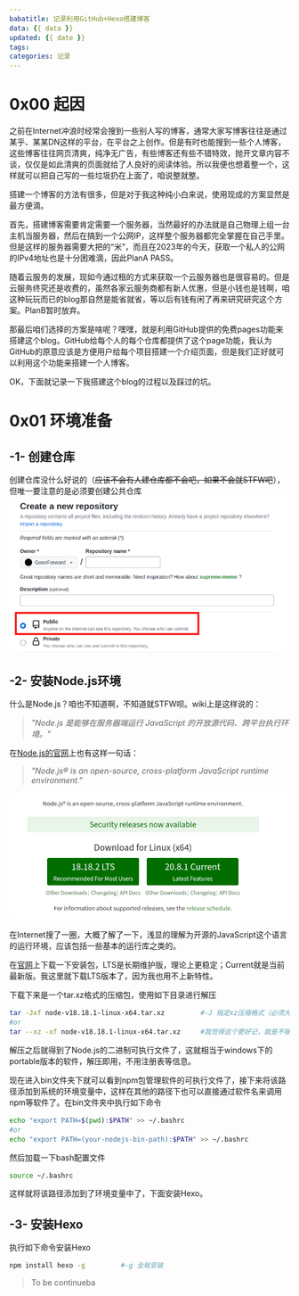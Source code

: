 ```yaml
---
babatitle: 记录利用GitHub+Hexo搭建博客
data: {{ data }}
updated: {{ date }}
tags: 
categories: 记录
---
```


# 0x00 起因

之前在Internet冲浪时经常会搜到一些别人写的博客，通常大家写博客往往是通过某乎、某某DN这样的平台，在平台之上创作。但是有时也能搜到一些个人博客，这些博客往往网页清爽，纯净无广告，有些博客还有些不错特效，抛开文章内容不谈，仅仅是如此清爽的页面就给了人良好的阅读体验。所以我便也想着整一个，这样就可以把自己写的一些垃圾扔在上面了，咱说整就整。

搭建一个博客的方法有很多，但是对于我这种纯小白来说，使用现成的方案显然是最方便滴。

首先，搭建博客需要肯定需要一个服务器，当然最好的办法就是自己物理上组一台主机当服务器，然后在搞到一个公网IP，这样整个服务器都完全掌握在自己手里。但是这样的服务器需要大把的“米”，而且在2023年的今天，获取一个私人的公网的IPv4地址也是十分困难滴，因此PlanA PASS。

随着云服务的发展，现如今通过租的方式来获取一个云服务器也是很容易的。但是云服务终究还是收费的，虽然各家云服务商都有新人优惠，但是小钱也是钱啊，咱这种玩玩而已的blog那自然是能省就省，等以后有钱有闲了再来研究研究这个方案。PlanB暂时放弃。

那最后咱们选择的方案是啥呢？嘿嘿，就是利用GitHub提供的免费pages功能来搭建这个blog。GitHub给每个人的每个仓库都提供了这个page功能，我认为GitHub的原意应该是方便用户给每个项目搭建一个介绍页面，但是我们正好就可以利用这个功能来搭建一个人博客。

OK，下面就记录一下我搭建这个blog的过程以及踩过的坑。



# 0x01 环境准备

##  -1- 创建仓库

创建仓库没什么好说的（~~应该不会有人建仓库都不会吧，如果不会就STFW吧~~），但唯一要注意的是必须要创建公共仓库
![image-20231017214652171](https://raw.githubusercontent.com/GoooForward/picture/main/note-image/image-20231017214652171.png)



## -2- 安装Node.js环境

什么是Node.js？咱也不知道啊，不知道就STFW呗。wiki上是这样说的：

> *"Node.js 是能够在服务器端运行 JavaScript 的开放源代码、跨平台执行环境。"*

在[Node.js的官网](https://nodejs.org/zh-cn)上也有这样一句话：

> *"Node.js® is an open-source, cross-platform JavaScript runtime environment."*

![image-20231017215911515](https://raw.githubusercontent.com/GoooForward/picture/main/note-image/image-20231017215911515.png)

在Internet搜了一圈，大概了解了一下，浅显的理解为开源的JavaScript这个语言的运行环境，应该包括一些基本的运行库之类的。

在[官网](https://nodejs.org/zh-cn)上下载一下安装包，LTS是长期维护版，理论上更稳定；Current就是当前最新版。我这里就下载LTS版本了，因为我也用不上新特性。

下载下来是一个tar.xz格式的压缩包，使用如下目录进行解压

```bash
tar -Jxf node-v18.18.1-linux-x64.tar.xz 		#-J 指定xz压缩格式（必须大写J）-x 解压操作 -f 指定要解压的文件
#or
tar --xz -xf node-v18.18.1-linux-x64.tar.xz		#我觉得这个更好记，就是不够优雅
```

解压之后就得到了Node.js的二进制可执行文件了，这就相当于windows下的portable版本的软件，解压即用，不用注册表等信息。

现在进入bin文件夹下就可以看到npm包管理软件的可执行文件了，接下来将该路径添加到系统的环境变量中，这样在其他的路径下也可以直接通过软件名来调用npm等软件了。在bin文件夹中执行如下命令

```bash
echo "export PATH=$(pwd):$PATH" >> ~/.bashrc
#or
echo "export PATH=(your-nodejs-bin-path):$PATH" >> ~/.bashrc
```

然后加载一下bash配置文件

```bash
source ~/.bashrc
```

这样就将该路径添加到了环境变量中了，下面安装Hexo。



## -3- 安装Hexo

执行如下命令安装Hexo

```bash
npm install hexo -g 		#-g 全局安装
```





> To be continueba
